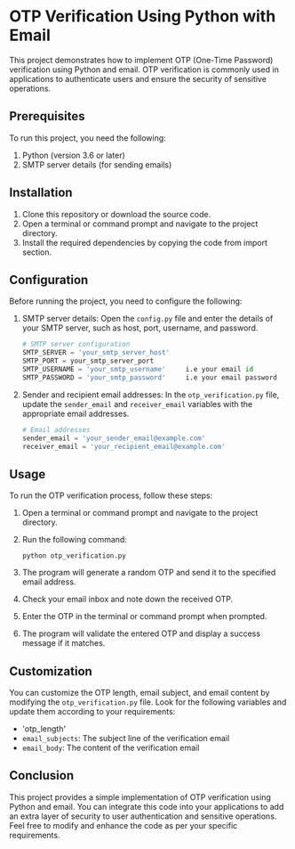 # OTP Verification Using Python with Email

This project demonstrates how to implement OTP (One-Time Password) verification using Python and email. OTP verification is commonly used in applications to authenticate users and ensure the security of sensitive operations.

## Prerequisites

To run this project, you need the following:

1. Python (version 3.6 or later)
2. SMTP server details (for sending emails)

## Installation

1. Clone this repository or download the source code.
2. Open a terminal or command prompt and navigate to the project directory.
3. Install the required dependencies by copying the code from import section.

  
## Configuration

Before running the project, you need to configure the following:

1. SMTP server details: Open the `config.py` file and enter the details of your SMTP server, such as host, port, username, and password.

   ```python
   # SMTP server configuration
   SMTP_SERVER = 'your_smtp_server_host'
   SMTP_PORT = your_smtp_server_port
   SMTP_USERNAME = 'your_smtp_username'     i.e your email id
   SMTP_PASSWORD = 'your_smtp_password'     i.e your email password
   ```

2. Sender and recipient email addresses: In the `otp_verification.py` file, update the `sender_email` and `receiver_email` variables with the appropriate email addresses.

   ```python
   # Email addresses
   sender_email = 'your_sender_email@example.com'
   receiver_email = 'your_recipient_email@example.com'
   ```

## Usage

To run the OTP verification process, follow these steps:

1. Open a terminal or command prompt and navigate to the project directory.
2. Run the following command:

   ```
   python otp_verification.py
   ```

3. The program will generate a random OTP and send it to the specified email address.
4. Check your email inbox and note down the received OTP.
5. Enter the OTP in the terminal or command prompt when prompted.
6. The program will validate the entered OTP and display a success message if it matches.

## Customization

You can customize the OTP length, email subject, and email content by modifying the `otp_verification.py` file. Look for the following variables and update them according to your requirements:

- 'otp_length'
- `email_subjects`: The subject line of the verification email
- `email_body`: The content of the verification email

## Conclusion

This project provides a simple implementation of OTP verification using Python and email. You can integrate this code into your applications to add an extra layer of security to user authentication and sensitive operations. Feel free to modify and enhance the code as per your specific requirements.
